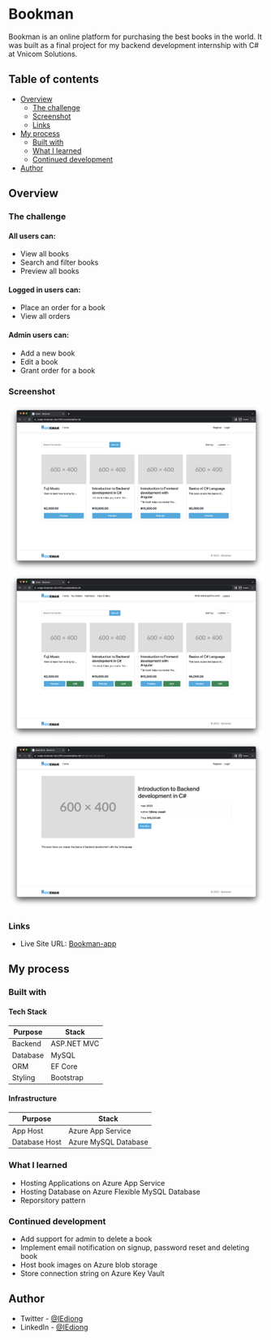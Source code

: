 # Bookman

Bookman is an online platform for purchasing the best books in the world. It was built as a final project for my backend development internship with C# at Vnicom Solutions.

## Table of contents

- [Overview](#overview)
  - [The challenge](#the-challenge)
  - [Screenshot](#screenshot)
  - [Links](#links)
- [My process](#my-process)
  - [Built with](#built-with)
  - [What I learned](#what-i-learned)
  - [Continued development](#continued-development)
- [Author](#author)

## Overview

### The challenge

#### All users can:

- View all books
- Search and filter books
- Preview all books

#### Logged in users can:

- Place an order for a book
- View all orders

#### Admin users can:

- Add a new book
- Edit a book
- Grant order for a book

### Screenshot

![Desktop home (not logged in)](./screenshots/desktop-home.png) ![Desktop home (logged in)](./screenshots/desktop-home-logged-in.png) ![Desktop detail](./screenshots/desktop-detail.png)

### Links

- Live Site URL: [Bookman-app](https://azapp-bookman-test-001.azurewebsites.net/)

## My process

### Built with

#### Tech Stack

| Purpose  | Stack       |
| -------- | ----------- |
| Backend  | ASP.NET MVC |
| Database | MySQL       |
| ORM      | EF Core     |
| Styling  | Bootstrap   |

#### Infrastructure

| Purpose       | Stack                |
| ------------- | -------------------- |
| App Host      | Azure App Service    |
| Database Host | Azure MySQL Database |

### What I learned

- Hosting Applications on Azure App Service
- Hosting Database on Azure Flexible MySQL Database
- Reporsitory pattern

### Continued development

- Add support for admin to delete a book
- Implement email notification on signup, password reset and deleting book
- Host book images on Azure blob storage
- Store connection string on Azure Key Vault

## Author

- Twitter - [@IEdiong](https://www.twitter.com/IEdiong)
- LinkedIn - [@IEdiong](https://www.linkedin.com/in/IEdiong)
